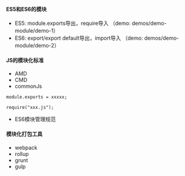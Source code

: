 #### ES5和ES6的模块
* ES5: module.exports导出，require导入 （demo: demos/demo-module/demo-1）
* ES6: export/export default导出，import导入  （demo: demos/demo-module/demo-2）
#### JS的模块化标准
* AMD
* CMD
* commonJs
```
module.exports = xxxxx;

require("xxx.js");
```
* ES6模块管理规范
#### 模块化打包工具
* webpack
* rollup
* grunt
* gulp